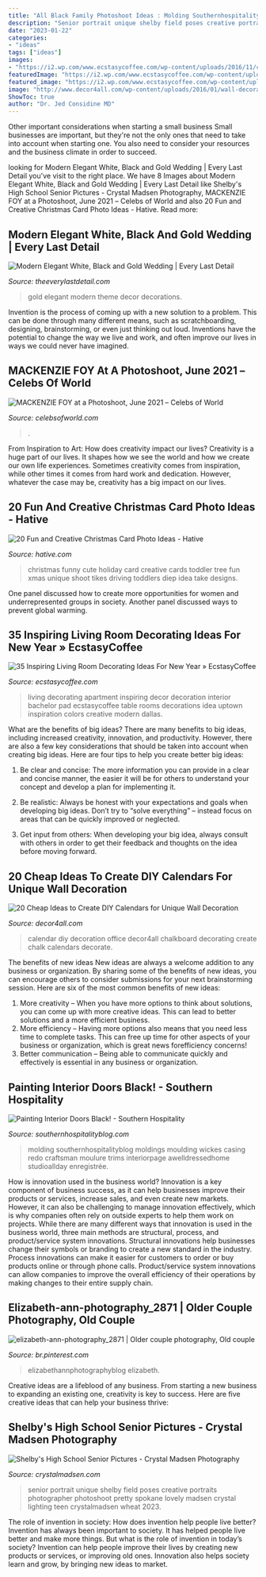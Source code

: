 ```yaml
---
title: "All Black Family Photoshoot Ideas : Molding Southernhospitalityblog Moldings Moulding Wickes Casing Redo Craftsman Moulure Trims Interiorpage Awelldressedhome Studioallday Enregistrée"
description: "Senior portrait unique shelby field poses creative portraits photographer photoshoot pretty spokane lovely madsen crystal lighting teen crystalmadsen wheat 2023"
date: "2023-01-22"
categories:
- "ideas"
tags: ["ideas"]
images:
- "https://i2.wp.com/www.ecstasycoffee.com/wp-content/uploads/2016/11/creative-living-room-new-year-2017.jpg?resize=600%2C844"
featuredImage: "https://i2.wp.com/www.ecstasycoffee.com/wp-content/uploads/2016/11/creative-living-room-new-year-2017.jpg?resize=600%2C844"
featured_image: "https://i2.wp.com/www.ecstasycoffee.com/wp-content/uploads/2016/11/creative-living-room-new-year-2017.jpg?resize=600%2C844"
image: "http://www.decor4all.com/wp-content/uploads/2016/01/wall-decoration-ideas-diy-calendar-20.jpg"
ShowToc: true
author: "Dr. Jed Considine MD"
---
```



Other important considerations when starting a small business
Small businesses are important, but they're not the only ones that need to take into account when starting one. You also need to consider your resources and the business climate in order to succeed.

	

		
looking for Modern Elegant White, Black and Gold Wedding | Every Last Detail you've visit to the right place. We have 8 Images about Modern Elegant White, Black and Gold Wedding | Every Last Detail like Shelby&#039;s High School Senior Pictures - Crystal Madsen Photography, MACKENZIE FOY at a Photoshoot, June 2021 – Сelebs of World and also 20 Fun and Creative Christmas Card Photo Ideas - Hative. Read more:
		
    
## Modern Elegant White, Black And Gold Wedding | Every Last Detail

<img loading=lazy src="https://s3-us-east-2.amazonaws.com/eldmedia/wp-content/uploads/2014/05/Elegant-black-and-gold-wedding_0027.jpg" onerror="this.onerror=null;this.src='https://tse4.mm.bing.net/th?id=OIP.unCXxBIghtThE6MDpKFN0QHaLH&amp;pid=15.1';" alt="Modern Elegant White, Black and Gold Wedding | Every Last Detail">

_Source: theeverylastdetail.com_

>gold elegant modern theme decor decorations. 

	

Invention is the process of coming up with a new solution to a problem. This can be done through many different means, such as scratchboarding, designing, brainstorming, or even just thinking out loud. Inventions have the potential to change the way we live and work, and often improve our lives in ways we could never have imagined.

    
## MACKENZIE FOY At A Photoshoot, June 2021 – Сelebs Of World

<img loading=lazy src="https://www.celebsofworld.com/wp-content/uploads/2021/06/mackenzie-foy-at-a-photoshoot-june-2021-e8094b4.jpg" onerror="this.onerror=null;this.src='https://tse4.mm.bing.net/th?id=OIP.2LHwyeoKpWelOfsix1ij1AHaJQ&amp;pid=15.1';" alt="MACKENZIE FOY at a Photoshoot, June 2021 – Сelebs of World">

_Source: celebsofworld.com_

>. 

	

From Inspiration to Art: How does creativity impact our lives?
Creativity is a huge part of our lives. It shapes how we see the world and how we create our own life experiences. Sometimes creativity comes from inspiration, while other times it comes from hard work and dedication. However, whatever the case may be, creativity has a big impact on our lives.

    
## 20 Fun And Creative Christmas Card Photo Ideas - Hative

<img loading=lazy src="https://hative.com/wp-content/uploads/2014/11/christmas-card-photo-ideas/19-christmas-card-photo-ideas.jpg" onerror="this.onerror=null;this.src='https://tse3.mm.bing.net/th?id=OIP.oRaY5QY4AGzTNCpJzST8AQHaKD&amp;pid=15.1';" alt="20 Fun and Creative Christmas Card Photo Ideas - Hative">

_Source: hative.com_

>christmas funny cute holiday card creative cards toddler tree fun xmas unique shoot tikes driving toddlers diep idea take designs. 

	

One panel discussed how to create more opportunities for women and underrepresented groups in society. Another panel discussed ways to prevent global warming.

    
## 35 Inspiring Living Room Decorating Ideas For New Year » EcstasyCoffee

<img loading=lazy src="https://i2.wp.com/www.ecstasycoffee.com/wp-content/uploads/2016/11/creative-living-room-new-year-2017.jpg?resize=600%2C844" onerror="this.onerror=null;this.src='https://tse2.mm.bing.net/th?id=OIP.nxzhW3eH8C2dnC0lsgFD-wHaKa&amp;pid=15.1';" alt="35 Inspiring Living Room Decorating Ideas For New Year » EcstasyCoffee">

_Source: ecstasycoffee.com_

>living decorating apartment inspiring decor decoration interior bachelor pad ecstasycoffee table rooms decorations idea uptown inspiration colors creative modern dallas. 

	

What are the benefits of big ideas?
There are many benefits to big ideas, including increased creativity, innovation, and productivity. However, there are also a few key considerations that should be taken into account when creating big ideas. Here are four tips to help you create better big ideas:
1. Be clear and concise: The more information you can provide in a clear and concise manner, the easier it will be for others to understand your concept and develop a plan for implementing it.

2. Be realistic: Always be honest with your expectations and goals when developing big ideas. Don’t try to “solve everything” – instead focus on areas that can be quickly improved or neglected.

3. Get input from others: When developing your big idea, always consult with others in order to get their feedback and thoughts on the idea before moving forward.

    
## 20 Cheap Ideas To Create DIY Calendars For Unique Wall Decoration

<img loading=lazy src="http://www.decor4all.com/wp-content/uploads/2016/01/wall-decoration-ideas-diy-calendar-20.jpg" onerror="this.onerror=null;this.src='https://tse2.mm.bing.net/th?id=OIP.1t6kmT8llrQVBgYKZHzhLAHaJ3&amp;pid=15.1';" alt="20 Cheap Ideas to Create DIY Calendars for Unique Wall Decoration">

_Source: decor4all.com_

>calendar diy decoration office decor4all chalkboard decorating create chalk calendars decorate. 

	

The benefits of new ideas
New ideas are always a welcome addition to any business or organization. By sharing some of the benefits of new ideas, you can encourage others to consider submissions for your next brainstorming session. Here are six of the most common benefits of new ideas: 
1. More creativity – When you have more options to think about solutions, you can come up with more creative ideas. This can lead to better solutions and a more efficient business. 
2. More efficiency – Having more options also means that you need less time to complete tasks. This can free up time for other aspects of your business or organization, which is great news forefficiency concerns! 
3. Better communication – Being able to communicate quickly and effectively is essential in any business or organization.

    
## Painting Interior Doors Black! - Southern Hospitality

<img loading=lazy src="https://southernhospitalityblog.com/wp-content/uploads/2012/05/Interior-Doors-with-Trim-A-Well-Dressed-Home_thumb.jpg" onerror="this.onerror=null;this.src='https://tse4.mm.bing.net/th?id=OIP.BNRp96GL2oGpiHVCSLzbpwHaJ3&amp;pid=15.1';" alt="Painting Interior Doors Black! - Southern Hospitality">

_Source: southernhospitalityblog.com_

>molding southernhospitalityblog moldings moulding wickes casing redo craftsman moulure trims interiorpage awelldressedhome studioallday enregistrée. 

	

How is innovation used in the business world?
Innovation is a key component of business success, as it can help businesses improve their products or services, increase sales, and even create new markets. However, it can also be challenging to manage innovation effectively, which is why companies often rely on outside experts to help them work on projects. 
While there are many different ways that innovation is used in the business world, three main methods are structural, process, and product/service system innovations. Structural innovations help businesses change their symbols or branding to create a new standard in the industry. Process innovations can make it easier for customers to order or buy products online or through phone calls. Product/service system innovations can allow companies to improve the overall efficiency of their operations by making changes to their entire supply chain.

    
## Elizabeth-ann-photography_2871 | Older Couple Photography, Old Couple

<img loading=lazy src="https://i.pinimg.com/736x/3d/e1/4d/3de14d68cff20f0eb10a08f32171659d--wedding-anniversary-denver.jpg" onerror="this.onerror=null;this.src='https://tse4.mm.bing.net/th?id=OIP.JFWFkLCaeg4EAytDfB9jLQHaLF&amp;pid=15.1';" alt="elizabeth-ann-photography_2871 | Older couple photography, Old couple">

_Source: br.pinterest.com_

>elizabethannphotographyblog elizabeth. 

	

Creative ideas are a lifeblood of any business. From starting a new business to expanding an existing one, creativity is key to success. Here are five creative ideas that can help your business thrive:

    
## Shelby&#039;s High School Senior Pictures - Crystal Madsen Photography

<img loading=lazy src="https://www.crystalmadsen.com/wp-content/uploads/2012/09/Creative-Spokane-Photographer_003-682x1024.jpg" onerror="this.onerror=null;this.src='https://tse4.mm.bing.net/th?id=OIP.V8581S8tRhBCc5CGjdv-EgHaLH&amp;pid=15.1';" alt="Shelby&#039;s High School Senior Pictures - Crystal Madsen Photography">

_Source: crystalmadsen.com_

>senior portrait unique shelby field poses creative portraits photographer photoshoot pretty spokane lovely madsen crystal lighting teen crystalmadsen wheat 2023. 

	

The role of invention in society: How does invention help people live better?
Invention has always been important to society. It has helped people live better and make more things. But what is the role of invention in today’s society? Invention can help people improve their lives by creating new products or services, or improving old ones. Innovation also helps society learn and grow, by bringing new ideas to market.

